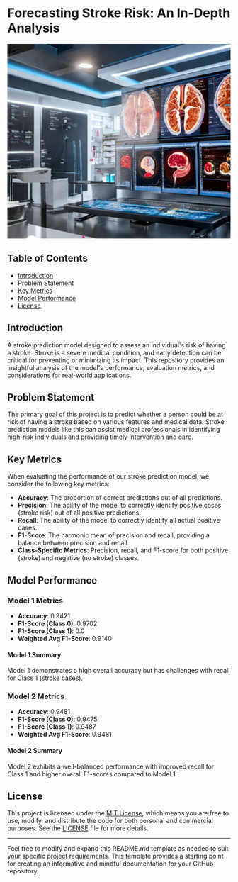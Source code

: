 # Forecasting Stroke Risk: An In-Depth Analysis

![Repository Cover](Forecasting-Stroke-Risk_An-In-Depth-Analysis.png)

## Table of Contents
- [Introduction](#introduction)
- [Problem Statement](#problem-statement)
- [Key Metrics](#key-metrics)
- [Model Performance](#model-performance)
- [License](#license)

## Introduction

A stroke prediction model designed to assess an individual's risk of having a stroke. Stroke is a severe medical condition, and early detection can be critical for preventing or minimizing its impact. This repository provides an insightful analysis of the model's performance, evaluation metrics, and considerations for real-world applications.

## Problem Statement

The primary goal of this project is to predict whether a person could be at risk of having a stroke based on various features and medical data. Stroke prediction models like this can assist medical professionals in identifying high-risk individuals and providing timely intervention and care.

## Key Metrics

When evaluating the performance of our stroke prediction model, we consider the following key metrics:

- **Accuracy**: The proportion of correct predictions out of all predictions.
- **Precision**: The ability of the model to correctly identify positive cases (stroke risk) out of all positive predictions.
- **Recall**: The ability of the model to correctly identify all actual positive cases.
- **F1-Score**: The harmonic mean of precision and recall, providing a balance between precision and recall.
- **Class-Specific Metrics**: Precision, recall, and F1-score for both positive (stroke) and negative (no stroke) classes.

## Model Performance

### Model 1 Metrics

- **Accuracy**: 0.9421
- **F1-Score (Class 0)**: 0.9702
- **F1-Score (Class 1)**: 0.0
- **Weighted Avg F1-Score**: 0.9140

#### Model 1 Summary

Model 1 demonstrates a high overall accuracy but has challenges with recall for Class 1 (stroke cases).

### Model 2 Metrics

- **Accuracy**: 0.9481
- **F1-Score (Class 0)**: 0.9475
- **F1-Score (Class 1)**: 0.9487
- **Weighted Avg F1-Score**: 0.9481

#### Model 2 Summary

Model 2 exhibits a well-balanced performance with improved recall for Class 1 and higher overall F1-scores compared to Model 1.

## License

This project is licensed under the [MIT License](LICENSE), which means you are free to use, modify, and distribute the code for both personal and commercial purposes. See the [LICENSE](LICENSE) file for more details.

---

Feel free to modify and expand this README.md template as needed to suit your specific project requirements. This template provides a starting point for creating an informative and mindful documentation for your GitHub repository.
